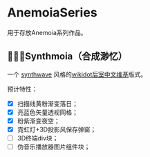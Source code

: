 # AnemoiaSeries
用于存放Anemoia系列作品。

## 🌌🚗🌅Synthmoia（合成渺忆）
一个 [synthwave](https://en.m.wikipedia.org/wiki/Synthwave) 风格的[wikidot后室中文维基](https://backrooms-wiki-cn.wikidot.com)版式。

预计特性：
- [x] 扫描线黄粉渐变落日；
- [x] 亮蓝色矢量透视网格；
- [x] 粉紫渐变夜空；
- [x] 霓虹灯+3D投影风保存弹窗；
- [ ] 3D终端div块；
- [ ] 伪音乐播放器图片组件块；